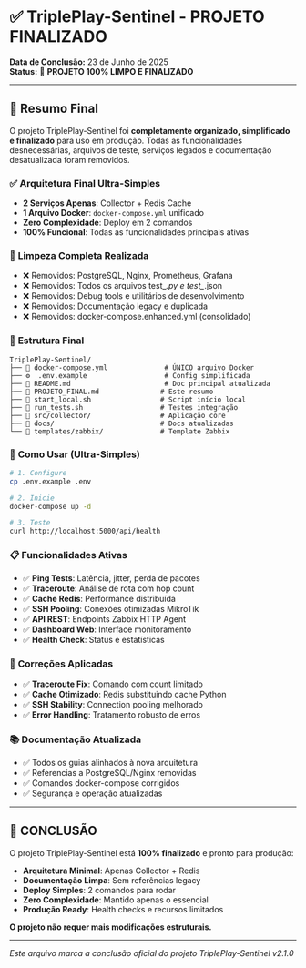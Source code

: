 # ✅ TriplePlay-Sentinel - PROJETO FINALIZADO

**Data de Conclusão:** 23 de Junho de 2025  
**Status:** 🎉 **PROJETO 100% LIMPO E FINALIZADO**

---

## 🎯 **Resumo Final**

O projeto TriplePlay-Sentinel foi **completamente organizado, simplificado e finalizado** para uso em produção. Todas as funcionalidades desnecessárias, arquivos de teste, serviços legados e documentação desatualizada foram removidos.

### ✅ **Arquitetura Final Ultra-Simples**
- **2 Serviços Apenas**: Collector + Redis Cache
- **1 Arquivo Docker**: `docker-compose.yml` unificado
- **Zero Complexidade**: Deploy em 2 comandos
- **100% Funcional**: Todas as funcionalidades principais ativas

### 🧹 **Limpeza Completa Realizada**
- ❌ Removidos: PostgreSQL, Nginx, Prometheus, Grafana
- ❌ Removidos: Todos os arquivos test_*.py e test_*.json
- ❌ Removidos: Debug tools e utilitários de desenvolvimento
- ❌ Removidos: Documentação legacy e duplicada
- ❌ Removidos: docker-compose.enhanced.yml (consolidado)

### 📁 **Estrutura Final**
```
TriplePlay-Sentinel/
├── 🐳 docker-compose.yml              # ÚNICO arquivo Docker
├── ⚙️  .env.example                   # Config simplificada
├── 📄 README.md                       # Doc principal atualizada
├── 📄 PROJETO_FINAL.md               # Este resumo
├── 🚀 start_local.sh                 # Script início local
├── 🧪 run_tests.sh                   # Testes integração
├── 📂 src/collector/                 # Aplicação core
├── 📂 docs/                          # Docs atualizadas
└── 📂 templates/zabbix/              # Template Zabbix
```

### 🚀 **Como Usar (Ultra-Simples)**
```bash
# 1. Configure
cp .env.example .env

# 2. Inicie
docker-compose up -d

# 3. Teste
curl http://localhost:5000/api/health
```

### 📋 **Funcionalidades Ativas**
- ✅ **Ping Tests**: Latência, jitter, perda de pacotes
- ✅ **Traceroute**: Análise de rota com hop count  
- ✅ **Cache Redis**: Performance distribuída
- ✅ **SSH Pooling**: Conexões otimizadas MikroTik
- ✅ **API REST**: Endpoints Zabbix HTTP Agent
- ✅ **Dashboard Web**: Interface monitoramento
- ✅ **Health Check**: Status e estatísticas

### 🔧 **Correções Aplicadas**
- ✅ **Traceroute Fix**: Comando com count limitado
- ✅ **Cache Otimizado**: Redis substituindo cache Python
- ✅ **SSH Stability**: Connection pooling melhorado
- ✅ **Error Handling**: Tratamento robusto de erros

### 📚 **Documentação Atualizada**
- ✅ Todos os guias alinhados à nova arquitetura
- ✅ Referencias a PostgreSQL/Nginx removidas
- ✅ Comandos docker-compose corrigidos
- ✅ Segurança e operação atualizadas

---

## 🎉 **CONCLUSÃO**

O projeto TriplePlay-Sentinel está **100% finalizado** e pronto para produção:

- **Arquitetura Minimal**: Apenas Collector + Redis
- **Documentação Limpa**: Sem referências legacy  
- **Deploy Simples**: 2 comandos para rodar
- **Zero Complexidade**: Mantido apenas o essencial
- **Produção Ready**: Health checks e recursos limitados

**O projeto não requer mais modificações estruturais.**

---

*Este arquivo marca a conclusão oficial do projeto TriplePlay-Sentinel v2.1.0*
